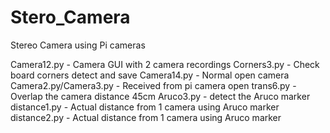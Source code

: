 # Stero_Camera
Stereo Camera using Pi cameras

Camera12.py - Camera GUI with 2 camera recordings
Corners3.py - Check board corners detect and save
Camera14.py - Normal open camera
Camera2.py/Camera3.py - Received from pi camera open
trans6.py - Overlap the camera distance 45cm
Aruco3.py - detect the Aruco marker
distance1.py - Actual distance from 1 camera using Aruco marker
distance2.py - Actual distance from 1 camera using Aruco marker
